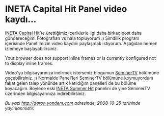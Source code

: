 # INETA Capital Hit Panel video kaydı...
[INETA Capital
Hit](http://daron.yondem.com/tr/post/75fd8290-6f44-4c10-b48c-e183a0130d87)'te
ürettiğimiz içeriklerle ilgi daha birkaç post daha göndereceğim.
Fotoğrafları vs hala topluyorum :) Şimdilik program içerisinde
Panel'imizin video kaydını paylaşmak istiyorum. Aşağıdan hemen izlemeye
başlayabilirsiniz.

Your browser does not support inline frames or is currently configured
not to display inline frames.

Video'yu bilgisayarınıza indirmek isterseniz blogumun
[SeminerTV](http://daron.yondem.com/tr/formatpage.aspx?path=seminertv.format.html)
bölümüne geçebilirsiniz. ;) Normalde Panel'leri SeminerTV bölümüne
koymuyordum fakat gelen talep yönünde artık katıldığım panelleri de bu
bölüme koyacağım. Böylece eski [INETA Summer
Hit](http://daron.yondem.com/tr/post/7a13b13a-ce73-4ca0-b106-5da96c78a08c)
panelini de yine SeminerTV üzerinden bilgisayarınıza indirebilirsiniz.



*Bu yazi http://daron.yondem.com adresinde, 2008-10-25 tarihinde yayinlanmistir.*
